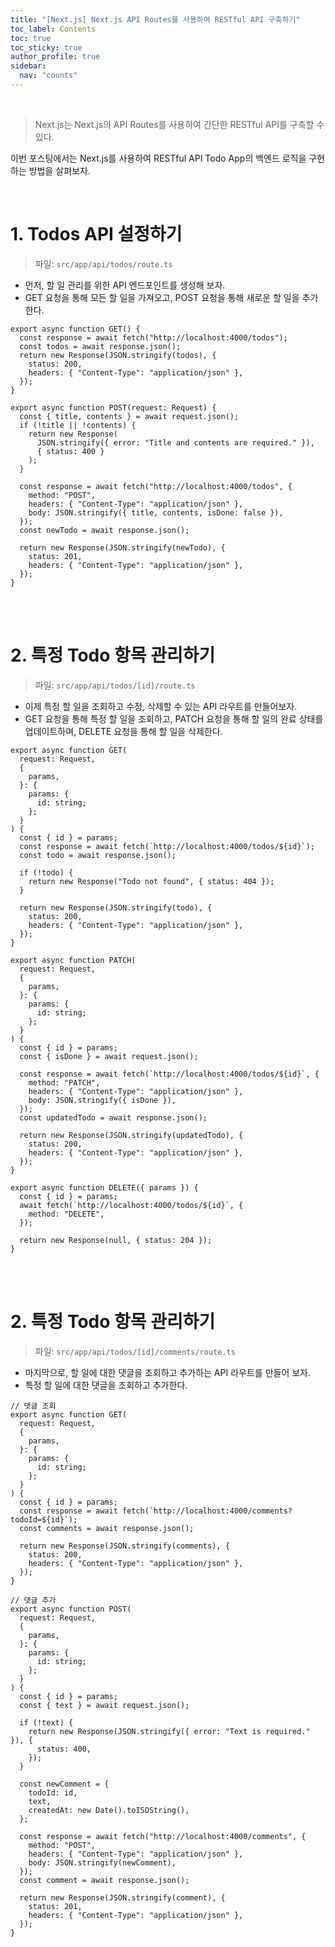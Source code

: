 ```yaml
---
title: "[Next.js] Next.js API Routes를 사용하여 RESTful API 구축하기"
toc_label: Contents
toc: true
toc_sticky: true
author_profile: true
sidebar:
  nav: "counts"
---
```


<br>

> Next.js는 Next.js의 API Routes를 사용하여 간단한 RESTful API를 구축할 수 있다.

이번 포스팅에서는 Next.js를 사용하여 RESTful API Todo App의 백엔드 로직을 구현하는 방법을 살펴보자.

<br>

# 1. Todos API 설정하기

> 파일: `src/app/api/todos/route.ts`

- 먼저, 할 일 관리를 위한 API 엔드포인트를 생성해 보자.
- GET 요청을 통해 모든 할 일을 가져오고, POST 요청을 통해 새로운 할 일을 추가한다.

```tsx
export async function GET() {
  const response = await fetch("http://localhost:4000/todos");
  const todos = await response.json();
  return new Response(JSON.stringify(todos), {
    status: 200,
    headers: { "Content-Type": "application/json" },
  });
}

export async function POST(request: Request) {
  const { title, contents } = await request.json();
  if (!title || !contents) {
    return new Response(
      JSON.stringify({ error: "Title and contents are required." }),
      { status: 400 }
    );
  }

  const response = await fetch("http://localhost:4000/todos", {
    method: "POST",
    headers: { "Content-Type": "application/json" },
    body: JSON.stringify({ title, contents, isDone: false }),
  });
  const newTodo = await response.json();

  return new Response(JSON.stringify(newTodo), {
    status: 201,
    headers: { "Content-Type": "application/json" },
  });
}
```

<br><br>

# 2. 특정 Todo 항목 관리하기

> 파일: `src/app/api/todos/[id]/route.ts`

- 이제 특정 할 일을 조회하고 수정, 삭제할 수 있는 API 라우트를 만들어보자.
- GET 요청을 통해 특정 할 일을 조회하고, PATCH 요청을 통해 할 일의 완료 상태를 업데이트하며, DELETE 요청을 통해 할 일을 삭제한다.

```tsx
export async function GET(
  request: Request,
  {
    params,
  }: {
    params: {
      id: string;
    };
  }
) {
  const { id } = params;
  const response = await fetch(`http://localhost:4000/todos/${id}`);
  const todo = await response.json();

  if (!todo) {
    return new Response("Todo not found", { status: 404 });
  }

  return new Response(JSON.stringify(todo), {
    status: 200,
    headers: { "Content-Type": "application/json" },
  });
}

export async function PATCH(
  request: Request,
  {
    params,
  }: {
    params: {
      id: string;
    };
  }
) {
  const { id } = params;
  const { isDone } = await request.json();

  const response = await fetch(`http://localhost:4000/todos/${id}`, {
    method: "PATCH",
    headers: { "Content-Type": "application/json" },
    body: JSON.stringify({ isDone }),
  });
  const updatedTodo = await response.json();

  return new Response(JSON.stringify(updatedTodo), {
    status: 200,
    headers: { "Content-Type": "application/json" },
  });
}

export async function DELETE({ params }) {
  const { id } = params;
  await fetch(`http://localhost:4000/todos/${id}`, {
    method: "DELETE",
  });

  return new Response(null, { status: 204 });
}
```

<br><br>

# 2. 특정 Todo 항목 관리하기

> 파일: `src/app/api/todos/[id]/comments/route.ts`

- 마지막으로, 할 일에 대한 댓글을 조회하고 추가하는 API 라우트를 만들어 보자.
- 특정 할 일에 대한 댓글을 조회하고 추가한다.

```tsx
// 댓글 조회
export async function GET(
  request: Request,
  {
    params,
  }: {
    params: {
      id: string;
    };
  }
) {
  const { id } = params;
  const response = await fetch(`http://localhost:4000/comments?todoId=${id}`);
  const comments = await response.json();

  return new Response(JSON.stringify(comments), {
    status: 200,
    headers: { "Content-Type": "application/json" },
  });
}

// 댓글 추가
export async function POST(
  request: Request,
  {
    params,
  }: {
    params: {
      id: string;
    };
  }
) {
  const { id } = params;
  const { text } = await request.json();

  if (!text) {
    return new Response(JSON.stringify({ error: "Text is required." }), {
      status: 400,
    });
  }

  const newComment = {
    todoId: id,
    text,
    createdAt: new Date().toISOString(),
  };

  const response = await fetch("http://localhost:4000/comments", {
    method: "POST",
    headers: { "Content-Type": "application/json" },
    body: JSON.stringify(newComment),
  });
  const comment = await response.json();

  return new Response(JSON.stringify(comment), {
    status: 201,
    headers: { "Content-Type": "application/json" },
  });
}
```

<br>

